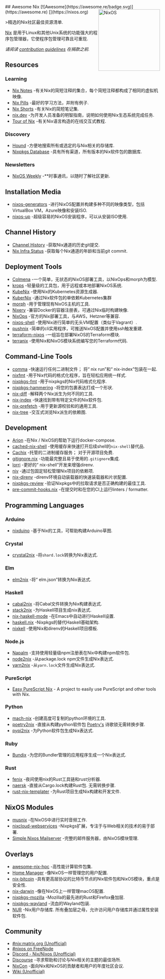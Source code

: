 <div class="github-widget" data-repo="nix-community/awesome-nix"></div>
<script async src="https://pagead2.googlesyndication.com/pagead/js/adsbygoogle.js"></script><ins class="adsbygoogle" style="display:block" data-ad-client="ca-pub-6890694312814945" data-ad-slot="5473692530" data-ad-format="auto"  data-full-width-responsive="true"></ins><script>(adsbygoogle = window.adsbygoogle || []).push({});</script>
## Awesome Nix [![Awesome](https://awesome.re/badge.svg)](https://awesome.re) [<img src="https://nixos.org/logo/nixos-logo-only-hires.png" width="200" align="right" alt="NixOS">](https://nixos.org)

&gt;精选的Nix社区最佳资源清单.

[Nix](https://github.com/nixos/nix) 是用于Linux和其他Unix系统的功能强大的程序包管理器，它使程序包管理可靠且可重现.

*请阅读 [contribution guidelines](https://github.com/nix-community/awesome-nix/blob/master/CONTRIBUTING.md) 在捐款之前.*



## Resources

### Learning

* [Nix Notes](https://github.com/noteed/nix-notes) -有关Nix的简短注释的集合，每个简短注释都构成了相同的虚拟机映像.
* [Nix Pills](https://nixos.org/nixos/nix-pills/) -最好的学习方法，并附有例子.
* [Nix Shorts](https://github.com/justinwoo/nix-shorts/) -有关Nix的简短笔记集.
* [nix.dev](https://nix.dev/) -为开发人员准备的明智指南，说明如何使用Nix生态系统完成任务.
* [Tour of Nix](https://nixcloud.io/tour) -有关Nix语言构造的在线交互式教程.

### Discovery

* [Hound](https://search.nix.gsc.io) -方便地搜索所有或选定的与Nix相关的存储库.
* [Nixpkgs Database](https://kamadorueda.github.io/nixpkgs-db/) -具有所有渠道，所有版本的Nix软件包的数据库.

### Newsletters

* [NixOS Weekly](https://weekly.nixos.org/) -**时事通讯，以随时了解社区更新.

## Installation Media

* [nixos-generators](https://github.com/nix-community/nixos-generators) -进行NixOS配置并构建多种不同的映像类型，包括VirtualBox VM，Azure映像和安装ISO.
* [nixos-up](https://github.com/samuela/nixos-up) -超级容易的NixOS安装程序，可以从安装ISO使用.

## Channel History

* [Channel History](https://channels.nix.gsc.io) -获取Nix通道的历史git提交.
* [Nix Infra Status](https://status.nixos.org) -获取每个Nix通道的年龄和当前git commit.

## Deployment Tools

* [Colmena](https://github.com/zhaofengli/colmena) -一个简单，无状态的NixOS部署工具，以NixOps和morph为模型.
* [krops](https://cgit.krebsco.de/krops/about/) -轻量级的工具包，用于远程或本地部署NixOS系统.
* [KubeNix](https://github.com/xtruder/kubenix) -使用Nix的Kubernetes资源生成器.
* [KuberNix](https://github.com/saschagrunert/kubernix) -通过Nix软件包的单依赖Kubernetes集群
* [morph](https://github.com/DBCDK/morph) -用于管理现有NixOS主机的工具.
* [Nixery](https://github.com/google/nixery) -兼容Docker的容器注册表，可通过Nix临时构建映像.
* [NixOps](https://github.com/NixOS/nixops) -官方的Nix部署工具，与AWS，Hetzner等兼容.
* [nixos-shell](https://github.com/Mic92/nixos-shell) -使用Nix进行简单的无头VM配置（类似于Vagrant）.
* [pushnix](https://github.com/arnarg/pushnix) -简单的cli实用程序，可推送NixOS配置并使用ssh触发重建.
* [terraform-nixos](https://github.com/tweag/terraform-nixos) -一组旨在部署NixOS的Terraform模块.
* [terranix](https://terranix.org) -使用Nix和NixOS模块系统编写您的Terraform代码.

## Command-Line Tools

* [comma](https://github.com/Shopify/comma)  -快速运行任何二进制文件； 将“ nix run”和“ nix-index”包装在一起.
* [nixfmt](https://github.com/serokell/nixfmt) -用于Nix代码的格式化程序，旨在轻松应用统一样式.
* [nixpkgs-fmt](https://github.com/nix-community/nixpkgs-fmt) -用于nixpkgs的Nix代码格式化程序.
* [nixpkgs-hammering](https://github.com/jtojnar/nixpkgs-hammering) -将您的包裹表达打成一个形状.
* [nix-diff](https://github.com/Gabriel439/nix-diff) -解释两个Nix派生为何不同的工具.
* [nix-index](https://github.com/bennofs/nix-index) -快速找到带有特定文件的Nix软件包.
* [nix-prefetch](https://github.com/msteen/nix-prefetch) -用于更新源校验和的通用工具.
* [nix-tree](https://github.com/utdemir/nix-tree) -交互式浏览Nix派生的依赖图.

## Development

* [Arion](https://github.com/hercules-ci/arion) -在Nix / NixOS的帮助下运行docker-compose.
* [cached-nix-shell](https://github.com/xzfc/cached-nix-shell) -使用缓存来快速打开后续shell的`nix-shell`替代品.
* [Cachix](https://cachix.org/)  -托管的二进制缓存服务； 对于开源项目免费.
* [gitignore.nix](https://github.com/hercules-ci/gitignore.nix) -功能最完整且易于使用的`.gitignore`集成.
* [lorri](https://github.com/target/lorri/) -更好的“ nix-shell”开发来增强direnv.
* [niv](https://github.com/nmattia/niv/) -通过包固定轻松管理Nix项目的依赖项.
* [nix-direnv](https://github.com/nix-community/nix-direnv) -direnv环境自动装载器的快速装载器和片状配置.
* [nixpkgs-review](https://github.com/Mic92/nixpkgs-review) -验证Nixpkgs中的拉取请求是否正确构建的最佳工具.
* [pre-commit-hooks.nix](https://github.com/cachix/pre-commit-hooks.nix) -在提交时和在您的CI上运行linters / formatter.

## Programming Languages

### Arduino

* [nixduino](https://github.com/boredom101/nixduino) -基于Nix的工具，可帮助构建Arduino草图.

### Crystal

* [crystal2nix](https://github.com/nix-community/crystal2nix) -将`shard.lock`转换为Nix表达式.

### Elm

* [elm2nix](https://github.com/hercules-ci/elm2nix) -将“ elm.json”转换为Nix表达式.

### Haskell

* [cabal2nix](https://github.com/NixOS/cabal2nix) -将Cabal文件转换为Nix构建表达式.
* [stack2nix](https://github.com/input-output-hk/stack2nix) -为Haskell项目生成nix表达式.
* [nix-haskell-mode](https://github.com/matthewbauer/nix-haskell-mode) -在Emacs中自动进行Haskell设置.
* [haskell.nix](https://github.com/input-output-hk/haskell.nix) -Nixpkgs的替代Haskell基础架构.
* [nixkell](https://github.com/pwm/nixkell) -使用Nix和direnv的Haskell项目模板.

### Node.js

* [Napalm](https://github.com/nmattia/napalm) -支持使用轻量级npm注册表在Nix中构建npm软件包.
* [node2nix](https://github.com/svanderburg/node2nix) -从package.lock npm文件生成Nix表达式.
* [yarn2nix](https://github.com/nix-community/yarn2nix) -从`yarn.lock`文件生成Nix表达式.

### PureScript

* [Easy PureScript Nix](https://github.com/justinwoo/easy-purescript-nix) - A project to easily use PureScript and other tools with Nix.

### Python

* [mach-nix](https://github.com/DavHau/mach-nix) -创建高度可复制的python环境的工具.
* [poetry2nix](https://github.com/nix-community/poetry2nix) -直接从构建python软件包 [Poetry's](https://python-poetry.org/) 诗歌锁无需转换步骤.
* [pypi2nix](https://github.com/nix-community/pypi2nix) -为Python软件包生成Nix表达式.

### Ruby

* [Bundix](https://github.com/nix-community/bundix) -为您的Bundler管理的应用程序生成一个Nix表达式.

### Rust

* [fenix](https://github.com/nix-community/fenix) -夜间使用nix的Rust工具链和rust分析器.
* [naersk](https://github.com/nmattia/naersk)  -直接从Cargo.lock构建Rust包. 无需转换步骤.
* [rust-nix-templater](https://github.com/yusdacra/rust-nix-templater) -为Rust项目生成Nix构建和开发文件.

## NixOS Modules

* [musnix](https://github.com/musnix/musnix) -在NixOS中进行实时音频工作.
* [nixcloud-webservices](https://github.com/nixcloud/nixcloud-webservices) -Nixpkgs扩展，专注于与Web相关的技术的易于部署.
* [Simple Nixos Mailserver](https://gitlab.com/simple-nixos-mailserver/nixos-mailserver) -完整的邮件服务器，由NixOS模块管理.

## Overlays

* [awesome-nix-hpc](https://github.com/freuk/awesome-nix-hpc) -高性能计算软件包集.
* [Home Manager](https://github.com/nix-community/home-manager) -像NixOS一样管理您的用户配置.
* [nix-bitcoin](https://github.com/fort-nix/nix-bitcoin) -具有更高层协议的比特币节点的Nix软件包和NixOS模块，重点是安全性.
* [nix-darwin](https://github.com/LnL7/nix-darwin) -像在NixOS上一样管理macOS配置.
* [nixpkgs-mozilla](https://github.com/mozilla/nixpkgs-mozilla) -Mozilla的最先进的Rust和Firefox叠加层.
* [nixpkgs-wayland](https://github.com/colemickens/nixpkgs-wayland) -流血的Wayland包装.
* [NUR](https://github.com/nix-community/NUR/)  -Nix用户存储库. 所有叠加层之母，允许访问用户存储库并通过属性安装软件包.

## Community

* [#nix:matrix.org (Unofficial)](https://matrix.to/#/#nix:matrix.org)
* [#nixos on FreeNode](https://webchat.freenode.net/?channels=nixos)
* [Discord - Nix/Nixos (Unofficial)](https://discord.gg/BMUCQx6)
* [Discourse](https://discourse.nixos.org/) -寻求帮助和讨论与Nix相关的主题的最佳场所.
* [NixCon](https://nixcon.org/) -面向Nix和NixOS的贡献者和用户的年度社区会议.
* [Wiki (Unofficial)](https://nixos.wiki)
